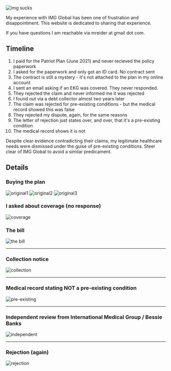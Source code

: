 ---
---

![img sucks](imgsucks.png)

My experience with IMG Global has been one of frustration and disappointment. This website is dedicated to sharing that experience.

If you have questions I am reachable via mreider at gmail dot com.

## Timeline

1. I paid for the Patriot Plan (June 2021) and never recieved the policy paperwork
2. I asked for the paperwork and only got an ID card. No contract sent
3. The contract is still a mystery - it's not attached to the plan in my online account
4. I sent an email asking if an EKG was covered. They never responded.
5. They rejected the claim and never informed me it was rejected
6. I found out via a debt collector almost two years later
7. The claim was rejected for pre-existing conditions - but the medical record showed this was false
8. They rejected my dispute, again, for the same reasons
9. The letter of rejection just states over, and over, that it's a pre-existing condition
10. The medical record shows it is not

Despite clear evidence contradicting their claims, my legitimate healthcare needs were dismissed under the guise of pre-existing conditions. Steer clear of IMG Global to avoid a similar predicament.

## Details

### Buying the plan

![original1](original1.png)
![original2](original2.png)
![original3](original3.png)

### I asked about coverage (no response)

![coverage](coverage.png)

### The bill

![the bill](bill.png)

<hr>

### Collection notice

![collection](collection.png)

<hr>

### Medical record stating NOT a pre-existing condition

![pre-existing](pre-existing.png)

<hr>

### Independent review from International Medical Group / Bessie Banks

![independent](independent.png)

<hr>

### Rejection (again)

![rejection](rejection.png)






